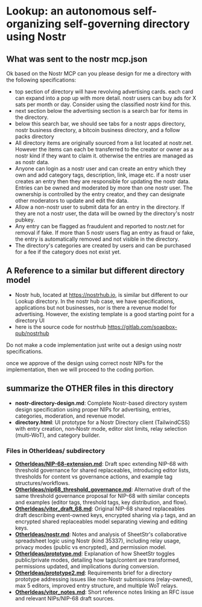 # Lookup: an autonomous self-organizing self-governing directory using Nostr


## What was sent to the nostr mcp.json

Ok based on the Nostr MCP can you please design for me a directory with the following specifications: 

- top section of directory will have revolving advertising cards. each card can expand into a pop up with more detail.  nostr users can buy ads for X sats per month or day. Consider using the classified nostr kind for this.
- next section below the advertising section is a search bar for items in the directory. 
- below this search bar, we should see tabs for a nostr apps directory, nostr business directory, a bitcoin business directory, and a follow packs directory
- All directory items are originally sourced from a list located at nostr.net. However the items can each be transferred to the creator or owner as a nostr kind if they want to claim it. otherwise the entries are managed as as nostr data.
- Anyone can login as a nostr user and can create an entry which they own and add category tags, description, link, image etc. if a nostr user creates an entry then they are responsible for updating the nostr data. Entries can be owned and moderated by more than one nostr user. The ownership is controlled by the entry creator, and they can designate other moderators to update and edit the data.
- Allow a non-nostr user to submit data for an entry in the directory. If they are not a nostr user, the data will be owned by the directory's nostr pubkey.
- Any entry can be flagged as fraudulent and reported to nostr.net for removal if fake. If more than 5 nostr users flag an entry as fraud or fake, the entry is automatically removed and not visible in the directory. 
- The directory's categories are created by users and can be purchased for a fee if the category does not exist yet. 

## A Reference to a similar but different directory model 

- Nostr hub, located at  https://nostrhub.io,  is similar but different to our Lookup directory.  In the nostr hub case, we have specifications, applications but not businesses, nor is there a revenue model for advertising.  However, the existing template is a good starting point for a directory UI
- here is the source code for nostrhub https://gitlab.com/soapbox-pub/nostrhub

Do not make a code implementation just write out a design using nostr specifications. 

once we approve of the design using correct nostr NIPs for the implementation, then we will proceed to the coding portion. 


## summarize the OTHER files in this directory

- **nostr-directory-design.md**: Complete Nostr-based directory system design specification using proper NIPs for advertising, entries, categories, moderation, and revenue model.
- **directory.html**: UI prototype for a Nostr Directory client (TailwindCSS) with entry creation, non‑Nostr mode, editor slot limits, relay selection (multi‑WoT), and category builder.

### Files in OtherIdeas/ subdirectory

- **[OtherIdeas/NIP-68-extension.md](OtherIdeas/NIP-68-extension.md)**: Draft spec extending NIP-68 with threshold governance for shared replaceables, introducing editor lists, thresholds for content vs governance actions, and example tag structures/workflows.
- **[OtherIdeas/nip68_threshold_governance.md](OtherIdeas/nip68_threshold_governance.md)**: Alternative draft of the same threshold governance proposal for NIP-68 with similar concepts and examples (editor tags, threshold tags, key distribution, and flow).
- **[OtherIdeas/vitor_draft_68.md](OtherIdeas/vitor_draft_68.md)**: Original NIP-68 shared replaceables draft describing event-owned keys, encrypted sharing via `p` tags, and an encrypted shared replaceables model separating viewing and editing keys.
- **[OtherIdeas/nostr.md](OtherIdeas/nostr.md)**: Notes and analysis of SheetStr's collaborative spreadsheet logic using Nostr (kind 35337), including relay usage, privacy modes (public vs encrypted), and permission model.
- **[OtherIdeas/prototype.md](OtherIdeas/prototype.md)**: Explanation of how SheetStr toggles public/private modes, detailing how tags/content are transformed, permissions updated, and implications during conversion.
- **[OtherIdeas/prototype2.md](OtherIdeas/prototype2.md)**: Requirements brief for a directory prototype addressing issues like non‑Nostr submissions (relay-owned), max 5 editors, improved entry structure, and multiple WoT relays.
- **[OtherIdeas/vitor_notes.md](OtherIdeas/vitor_notes.md)**: Short reference notes linking an RFC issue and relevant NIPs/NIP-68 draft sources.

